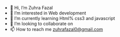 - 👋 Hi, I’m Zuhra Fazal
- 👀 I’m interested in Web development
- 🌱 I’m currently learning Html% css3 and javascript
- 💞️ I’m looking to collaborate on 
- 📫 How to reach me zuhrafazal0@gmail.com

<!---
ZuhraFazal/ZuhraFazal is a ✨ special ✨ repository because its `README.md` (this file) appears on your GitHub profile.
You can click the Preview link to take a look at your changes.
--->
